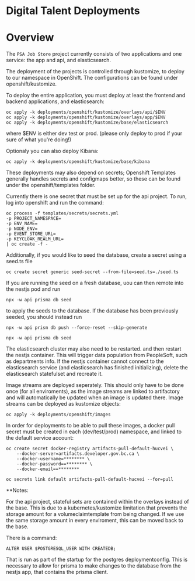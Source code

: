 # Digital Talent Deployments

# Overview

The `PSA Job Store` project currently consists of two applications and one service: the app and api, and elasticsearch.

The deployment of the projects is controlled through kustomize, to deploy to our namespace in OpenShift. The configurations can be found under openshift/kustomize.

To deploy the entire application, you must deploy at least the frontend and backend applications, and elasticsearch:

```
oc apply -k deployments/openshift/kustomize/overlays/api/$ENV
oc apply -k deployments/openshift/kustomize/overlays/app/$ENV
oc apply -k deployments/openshift/kustomize/base/elasticsearch
```

where $ENV is either dev test or prod. (please only deploy to prod if your sure of what you're doing!)

Optionaly you can also deploy Kibana:

```
oc apply -k deployments/openshift/kustomize/base/kibana
```

These deployments may also depend on secrets; Openshift Templates generally handles secrets and configmaps better, so these can be found under the openshift/templates folder.

Currently there is one secret that must be set up for the api project. To run, log into openshift and run the command:

```
oc process -f templates/secrets/secrets.yml
-p PROJECT_NAMESPACE=
-p ENV_NAME=
-p NODE_ENV=
-p EVENT_STORE_URL=
-p KEYCLOAK_REALM_URL=
| oc create -f -
```

Additionally, if you would like to seed the database, create a secret using a seed.ts file

```
oc create secret generic seed-secret --from-file=seed.ts=./seed.ts
```

If you are running the seed on a fresh database, uou can then remote into the nestjs pod and run

```
npx -w api prisma db seed
```

to apply the seeds to the database. If the database has been previously seeded, you should instead run

```
npx -w api prism db push --force-reset --skip-generate

npx -w api prisma db seed
```

The elasticsearch cluster may also need to be restarted.
and then restart the nestjs container. This will trigger data population from PeopleSoft, such as departments info. If the nestjs container cannot connect to the elasticsearch service (and elasticsearch has finished initializing), delete the elasticsearch statefulset and recreate it.

Image streams are deployed seperately. This should only have to be done once (for all enviroments), as the image streams are linked to artifactory and will automatically be updated when an image is updated there. Image streams can be deployed as kustomize objects:

```
oc apply -k deployments/openshift/images
```

In order for deployments to be able to pull these images, a docker pull secret must be created in each (dev/test/prod) namespace, and linked to the default service account:

```
oc create secret docker-registry artifacts-pull-default-hucvei \
    --docker-server=artifacts.developer.gov.bc.ca \
    --docker-username=******** \
    --docker-password==******** \
    --docker-email==********

oc secrets link default artifacts-pull-default-hucvei --for=pull
```

\*\*Notes:

For the api project, stateful sets are contained within the overlays instead of the base. This is due to a kubernetes/kustomize limitation that prevents the storage amount for a volumeclaimtemplate from being changed. If we use the same storage amount in every enviroment, this can be moved back to the base.

There is a command:

```
ALTER USER $POSTGRESQL_USER WITH CREATEDB;
```

That is run as part of the startup for the postgres deploymentconfig. This is necessary to allow for prisma to make changes to the database from the nestjs app, that contains the prisma client.
